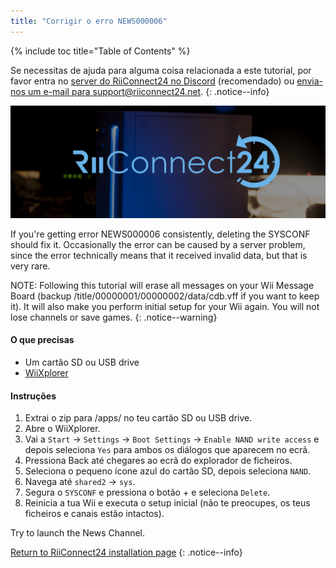 ```yaml
---
title: "Corrigir o erro NEWS000006"
---
```


{% include toc title="Table of Contents" %}

Se necessitas de ajuda para alguma coisa relacionada a este tutorial, por favor entra no [server do RiiConnect24 no Discord](https://discord.gg/b4Y7jfD) (recomendado) ou [envia-nos um e-mail para support@riiconnect24.net](mailto:support@riiconnect24.net).
{: .notice--info}

![RiiConnect24 Logo](/images/WiiRC24Logo.jpg)

If you're getting error NEWS000006 consistently, deleting the SYSCONF should fix it. Occasionally the error can be caused by a server problem, since the error technically means that it received invalid data, but that is very rare.

NOTE: Following this tutorial will erase all messages on your Wii Message Board (backup /title/00000001/00000002/data/cdb.vff if you want to keep it). It will also make you perform initial setup for your Wii again. You will not lose channels or save games.
{: .notice--warning}

#### O que precisas
* Um cartão SD ou USB drive
* [WiiXplorer](https://sourceforge.net/projects/wiixplorer/files/latest/download)

#### Instruções

1. Extrai o zip para /apps/ no teu cartão SD ou USB drive.
1. Abre o WiiXplorer.
1. Vai a `Start` -> `Settings` -> `Boot Settings` -> `Enable NAND write access` e depois seleciona `Yes` para ambos os diálogos que aparecem no ecrã.
1. Pressiona Back até chegares ao ecrã do explorador de ficheiros.
1. Seleciona o pequeno ícone azul do cartão SD, depois seleciona `NAND`.
1. Navega até `shared2` -> `sys`.
1. Segura o `SYSCONF` e pressiona o botão + e seleciona `Delete`.
1. Reinicia a tua Wii e executa o setup inicial (não te preocupes, os teus ficheiros e canais estão intactos).

Try to launch the News Channel.

[Return to RiiConnect24 installation page](riiconnect24)
{: .notice--info}
